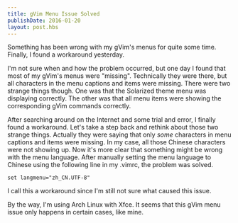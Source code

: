 ```yaml
---
title: gVim Menu Issue Solved
publishDate: 2016-01-20
layout: post.hbs
---
```


Something has been wrong with my gVim's menus for quite some time. Finally, I found a workaround yesterday.

I'm not sure when and how the problem occurred, but one day I found that most of my gVim's menus were "missing". Technically they were there, but all characters in the menu captions and items were missing. There were two strange things though. One was that the Solarized theme menu was displaying correctly. The other was that all menu items were showing the corresponding gVim commands correctly.

After searching around on the Internet and some trial and error, I finally found a workaround. Let's take a step back and rethink about those two strange things. Actually they were saying that only *some* characters in menu captions and items were missing. In my case, all those Chinese characters were not showing up. Now it's more clear that something might be wrong with the menu language. After manually setting the menu language to Chinese using the following line in my .vimrc, the problem was solved.

``` vim
set langmenu="zh_CN.UTF-8"
```

I call this a workaround since I'm still not sure what caused this issue.

By the way, I'm using Arch Linux with Xfce. It seems that this gVim menu issue only happens in certain cases, like mine.
